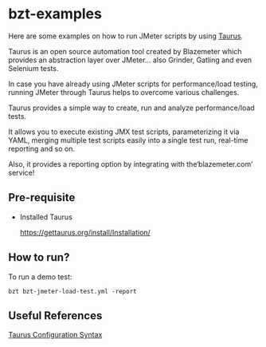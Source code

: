 # bzt-examples
Here are some examples on how to run JMeter scripts by using [Taurus](https://gettaurus.org/).

Taurus is an open source automation tool created by Blazemeter which provides an abstraction layer over JMeter... also Grinder, Gatling and even Selenium tests.


In case you have already using JMeter scripts for performance/load testing, running JMeter through Taurus helps to overcome various challenges.

Taurus provides a simple way to create, run and analyze performance/load tests.

It allows you to execute existing JMX test scripts, parameterizing it via YAML, merging multiple test scripts easily into a single test run, real-time reporting and so on.

Also, it provides a reporting option by integrating with the‘blazemeter.com’ service!



## Pre-requisite
* Installed Taurus

    https://gettaurus.org/install/Installation/

## How to run?

To run a demo test:
```
bzt bzt-jmeter-load-test.yml -report
```

## Useful References

[Taurus Configuration Syntax](https://gettaurus.org/docs/ConfigSyntax/)


